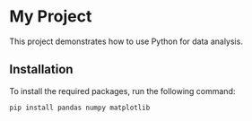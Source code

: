 # My Project

This project demonstrates how to use Python for data analysis.

## Installation

To install the required packages, run the following command:

```bash
pip install pandas numpy matplotlib
